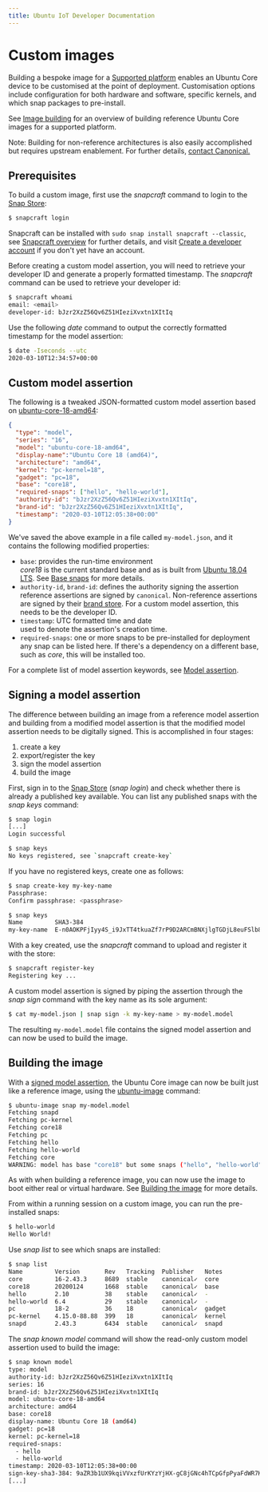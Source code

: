 ```yaml
---
title: Ubuntu IoT Developer Documentation
---
```


# Custom images

Building a bespoke image for a [Supported platform](platforms.md) enables an
Ubuntu Core device to be customised at the point of deployment.  Customisation
options include configuration for both hardware and software, specific kernels,
and which snap packages to pre-install.

See [Image building](image-building.md) for an overview of building reference
Ubuntu Core images for a supported platform.

<div class="p-notification--positive"><p markdown="1" class="p-notification__response"><span class="p-notification__status">Note:</span>
Building for non-reference architectures is also easily accomplished but
requires upstream enablement. For further details, <a
href="https://ubuntu.com/core#get-in-touch">contact Canonical.</a> </p></div>

## Prerequisites

To build a custom image, first use the _snapcraft_ command to login to the [Snap
Store](https://snapcraft.io/store):

```bash
$ snapcraft login
```

Snapcraft can be installed with `sudo snap install snapcraft --classic`, see
[Snapcraft overview](https://snapcraft.io/docs/snapcraft-overview) for further
details, and visit [Create a developer
account](https://snapcraft.io/docs/creating-your-developer-account) if you
don't yet have an account.

Before creating a custom model assertion, you will need to retrieve your
developer ID and generate a properly formatted timestamp. The _snapcraft_
command can be used to retrieve your developer id:

```bash
$ snapcraft whoami
email: <email>
developer-id: bJzr2XzZ56Qv6Z51HIeziXvxtn1XItIq
```

Use the following _date_ command to output the correctly formatted timestamp
for the model assertion:

```bash
$ date -Iseconds --utc
2020-03-10T12:34:57+00:00
```

## Custom model assertion

The following is a tweaked JSON-formatted custom model assertion based on
[ubuntu-core-18-amd64](http://cdimage.ubuntu.com/ubuntu-core/18/stable/current/ubuntu-core-18-amd64.model-assertion):

```json
{
  "type": "model",
  "series": "16",
  "model": "ubuntu-core-18-amd64",
  "display-name":"Ubuntu Core 18 (amd64)",
  "architecture": "amd64",
  "kernel": "pc-kernel=18",
  "gadget": "pc=18",
  "base": "core18",
  "required-snaps": ["hello", "hello-world"],
  "authority-id": "bJzr2XzZ56Qv6Z51HIeziXvxtn1XItIq",
  "brand-id": "bJzr2XzZ56Qv6Z51HIeziXvxtn1XItIq",
  "timestamp": "2020-03-10T12:05:38+00:00"
}
```

We've saved the above example in a file called `my-model.json`, and it contains
the following modified properties:

- `base`: provides the run-time environment  
  _core18_ is the current standard base and as is built from [Ubuntu 18.04 LTS](http://releases.ubuntu.com/18.04/). See [Base snaps](https://forum.snapcraft.io/t/base-snaps/11198) for more details.
- `authority-id`, `brand-id`: defines the authority signing the assertion  
  reference assertions are signed by `canonical`. Non-reference assertions are
signed by their [brand store](build-store/index.md). For a custom model
assertion, this needs to be the developer ID.
- `timestamp`: UTC formatted time and date  
  used to denote the assertion's creation time.
- `required-snaps`: one or more snaps to be pre-installed for deployment
  any snap can be listed here. If there's a dependency on a different base, such as _core_, this will be installed too.  

For a complete list of model assertion keywords, see [Model assertion](reference/assertions/model.md).

## Signing a model assertion

The difference between building an image from a reference model assertion and
building from a modified model assertion is that the modified model assertion
needs to be digitally signed. This is accomplished in four stages:

1. create a key
1. export/register the key
1. sign the model assertion
1. build the image

First, sign in to the [Snap Store](https://snapcraft.io/store) (_snap login_)
and check whether there is already a published key available. You can list any
published snaps with the _snap keys_ command:

```bash
$ snap login
[...]
Login successful

$ snap keys
No keys registered, see `snapcraft create-key`
```

If you have no registered keys, create one as follows:

```bash
$ snap create-key my-key-name
Passphrase:
Confirm passphrase: <passphrase>

$ snap keys
Name         SHA3-384
my-key-name  E-n0AOKPFjIyy4S_i9JxTT4tkuaZf7rP9D2ARCmBNXjlgTGDjL8euFSlb87U0NPl
```

With a key created, use the _snapcraft_ command to upload and register it with
the store:

```bash
$ snapcraft register-key
Registering key ...
```

A custom model assertion is signed by piping the assertion through the _snap
sign_ command with the key name as its sole argument:

```bash
$ cat my-model.json | snap sign -k my-key-name > my-model.model
```

The resulting `my-model.model` file contains the signed model assertion and can
now be used to build the image.

## Building the image

With a [signed model assertion](#signing-a-model-assertion), the Ubuntu Core
image can now be built just like a reference image, using the
[ubuntu-image](image-building.md#building-with-ubuntu-image) command:

```bash
$ ubuntu-image snap my-model.model
Fetching snapd
Fetching pc-kernel
Fetching core18
Fetching pc
Fetching hello
Fetching hello-world
Fetching core
WARNING: model has base "core18" but some snaps ("hello", "hello-world") require "core" as base as well, for compatibility it was added implicitly, adding "core" explicitly is recommended
```

As with when building a reference image, you can now use the image to boot either
real or virtual hardware. See [Building the
image](image-building.md#building-with-ubuntu-image) for more details.


From within a running session on a custom image, you can run the pre-installed
snaps:

```bash
$ hello-world
Hello World!
```

Use _snap list_ to see which snaps are installed:


```bash
$ snap list
Name         Version       Rev   Tracking  Publisher   Notes
core         16-2.43.3     8689  stable    canonical✓  core
core18       20200124      1668  stable    canonical✓  base
hello        2.10          38    stable    canonical✓  -
hello-world  6.4           29    stable    canonical✓  -
pc           18-2          36    18        canonical✓  gadget
pc-kernel    4.15.0-88.88  399   18        canonical✓  kernel
snapd        2.43.3        6434  stable    canonical✓  snapd
```

The _snap known model_ command will show the read-only custom model
assertion used to build the image:

```bash
$ snap known model
type: model
authority-id: bJzr2XzZ56Qv6Z51HIeziXvxtn1XItIq
series: 16
brand-id: bJzr2XzZ56Qv6Z51HIeziXvxtn1XItIq 
model: ubuntu-core-18-amd64
architecture: amd64
base: core18
display-name: Ubuntu Core 18 (amd64)
gadget: pc=18
kernel: pc-kernel=18
required-snaps:
  - hello
  - hello-world
timestamp: 2020-03-10T12:05:38+00:00
sign-key-sha3-384: 9aZR3b1UX9kqiVVxzfUrKYzYjHX-gC8jGNc4hTCpGfpPyaFdWR7K68HLoY1EH3yR
[...]
```
